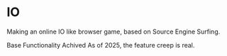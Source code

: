 # IO
 Making an online IO like browser game, based on Source Engine Surfing.
 
 Base Functionality Achived
 As of 2025, the feature creep is real.
